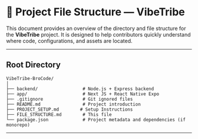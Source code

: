 # 📂 Project File Structure — VibeTribe

This document provides an overview of the directory and file structure for the **VibeTribe** project. It is designed to help contributors quickly understand where code, configurations, and assets are located.

---

## **Root Directory**

```
VibeTribe-BroCode/
│
├── backend/                 # Node.js + Express backend
├── app/                     # Next JS + React Native Expo
├── .gitignore               # Git ignored files
├── README.md                # Project introduction
├── PROJECT_SETUP.md        # Setup Instructions
├── FILE_STRUCTURE.md        # This file
└── package.json             # Project metadata and dependencies (if monorepo)
```

---